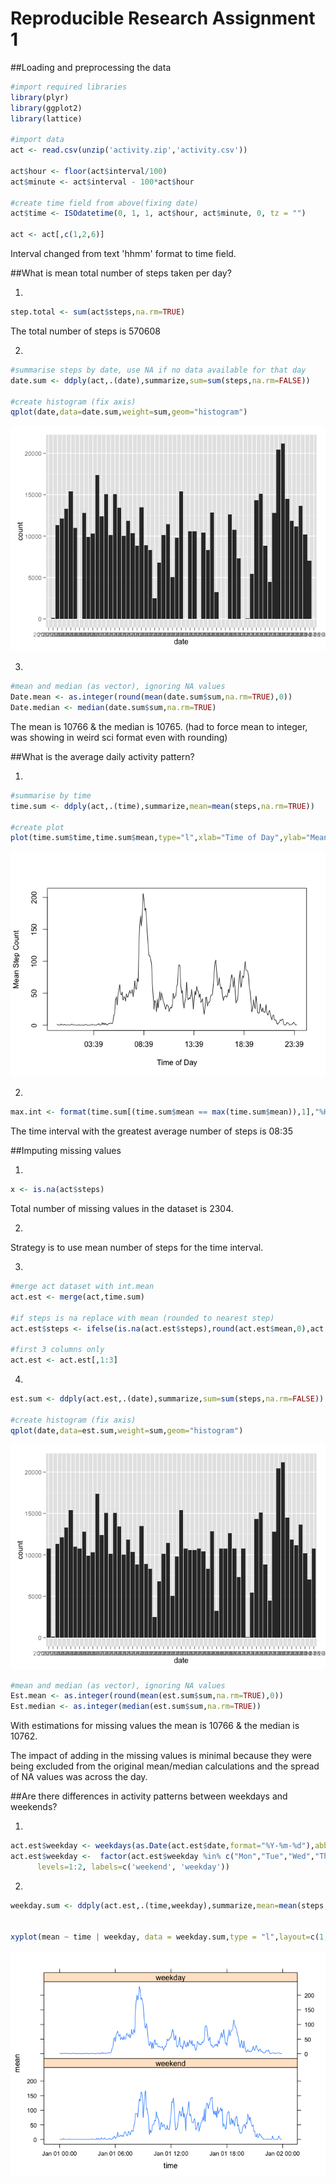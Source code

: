 # Reproducible Research Assignment 1


##Loading and preprocessing the data




```r
#import required libraries
library(plyr)
library(ggplot2)
library(lattice) 

#import data
act <- read.csv(unzip('activity.zip','activity.csv'))

act$hour <- floor(act$interval/100)
act$minute <- act$interval - 100*act$hour

#create time field from above(fixing date)
act$time <- ISOdatetime(0, 1, 1, act$hour, act$minute, 0, tz = "")

act <- act[,c(1,2,6)]
```

Interval changed from text 'hhmm' format to time field.


##What is mean total number of steps taken per day?

1.

```r
step.total <- sum(act$steps,na.rm=TRUE)
```
The total number of steps is 570608

2.

```r
#summarise steps by date, use NA if no data available for that day
date.sum <- ddply(act,.(date),summarize,sum=sum(steps,na.rm=FALSE))

#create histogram (fix axis)
qplot(date,data=date.sum,weight=sum,geom="histogram")
```

![](PA1_template_files/figure-html/unnamed-chunk-3-1.png) 

3.

```r
#mean and median (as vector), ignoring NA values
Date.mean <- as.integer(round(mean(date.sum$sum,na.rm=TRUE),0))
Date.median <- median(date.sum$sum,na.rm=TRUE)
```

The mean is 10766 & the median is 10765. (had to force mean to integer, was showing in weird sci format even with rounding)

##What is the average daily activity pattern?

1.


```r
#summarise by time
time.sum <- ddply(act,.(time),summarize,mean=mean(steps,na.rm=TRUE))

#create plot
plot(time.sum$time,time.sum$mean,type="l",xlab="Time of Day",ylab="Mean Step Count")
```

![](PA1_template_files/figure-html/unnamed-chunk-5-1.png) 

2.

```r
max.int <- format(time.sum[(time.sum$mean == max(time.sum$mean)),1],"%H:%M")
```

The time interval with the greatest average number of steps is 08:35

##Imputing missing values

1.


```r
x <- is.na(act$steps)
```

Total number of missing values in the dataset is 2304.

2.

Strategy is to use mean number of steps for the time interval.

3.


```r
#merge act dataset with int.mean
act.est <- merge(act,time.sum)

#if steps is na replace with mean (rounded to nearest step)
act.est$steps <- ifelse(is.na(act.est$steps),round(act.est$mean,0),act.est$steps)

#first 3 columns only
act.est <- act.est[,1:3]
```

4.


```r
est.sum <- ddply(act.est,.(date),summarize,sum=sum(steps,na.rm=FALSE))

#create histogram (fix axis)
qplot(date,data=est.sum,weight=sum,geom="histogram")
```

![](PA1_template_files/figure-html/unnamed-chunk-9-1.png) 

```r
#mean and median (as vector), ignoring NA values
Est.mean <- as.integer(round(mean(est.sum$sum,na.rm=TRUE),0))
Est.median <- as.integer(median(est.sum$sum,na.rm=TRUE))
```

With estimations for missing values the mean is 10766 & the median is 10762.  

The impact of adding in the missing values is minimal because they were being excluded from the original mean/median calculations and the spread of NA values was across the day.

##Are there differences in activity patterns between weekdays and weekends?

1.


```r
act.est$weekday <- weekdays(as.Date(act.est$date,format="%Y-%m-%d"),abbreviate = TRUE)
act.est$weekday <-  factor(act.est$weekday %in% c("Mon","Tue","Wed","Thu","Fri")+1L,
      levels=1:2, labels=c('weekend', 'weekday'))
```
2.


```r
weekday.sum <- ddply(act.est,.(time,weekday),summarize,mean=mean(steps,na.rm=TRUE))


xyplot(mean ~ time | weekday, data = weekday.sum,type = "l",layout=c(1,2))
```

![](PA1_template_files/figure-html/unnamed-chunk-11-1.png) 
